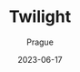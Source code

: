 ---
title: "Twilight"
excerpt: "Dreams and history interlace in silhouettes."
subtitle: "Prague"
description: "在Riegrovy Sady公园的广袤草地上，年轻恋人们依偎在一起，注视着遥远天际的晚霞散落在布拉格城堡之上。狗狗们在草地间欢快嬉戏，伴随着啤酒瓶碰撞声和充满希望的欢声笑语。"
gallery_name: "prague/twilight"
date: 2023-06-17
header:
  overlay_image: /prague/riegrovy-twilight-3v1.jpg
---